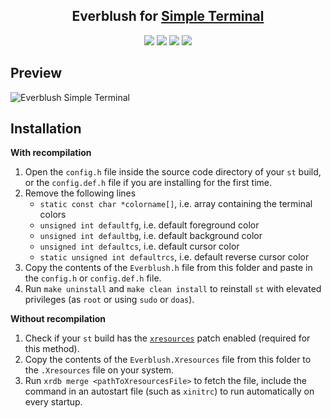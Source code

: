 <h2 align="center">Everblush for <a href="https://st.suckless.org/">Simple Terminal</a></h2>

<p align="center">
    <a href="https://github.com/Everblush/terminal-emulators/stars"><img src="https://img.shields.io/github/stars/Everblush/terminal-emulators?color=e57474&labelColor=1e2528&style=for-the-badge"></a>
    <a href="https://github.com/Everblush/terminal-emulators/issues"><img src="https://img.shields.io/github/issues/Everblush/terminal-emulators?color=67b0e8&labelColor=1e2528&style=for-the-badge"></a>
    <a href="https://github.com/Everblush/terminal-emulators/blob/main/LICENSE"><img src="https://img.shields.io/static/v1?label=license&message=MIT&color=8ccf7e&labelColor=1e2528&style=for-the-badge"></a>
    <a href="https://github.com/Everblush/terminal-emulators/network/members"><img src="https://img.shields.io/github/forks/Everblush/terminal-emulators?color=e5c76b&labelColor=1e2528&style=for-the-badge"></a>
</p>

## Preview

![Everblush Simple Terminal]()

## Installation

**With recompilation**

1. Open the `config.h` file inside the source code directory of your `st` build, or the `config.def.h` file if you are installing for the first time.
2. Remove the following lines
    - `static const char *colorname[]`, i.e. array containing the terminal colors
    - `unsigned int defaultfg`, i.e. default foreground color
    - `unsigned int defaultbg`, i.e. default background color
    - `unsigned int defaultcs`, i.e. default cursor color
    - `static unsigned int defaultrcs`, i.e. default reverse cursor color
3. Copy the contents of the `Everblush.h` file from this folder and paste in the `config.h` or `config.def.h` file.
4. Run `make uninstall` and `make clean install` to reinstall `st` with elevated privileges (as `root` or using `sudo` or `doas`).

**Without recompilation**

1. Check if your `st` build has the [`xresources`](https://st.suckless.org/patches/xresources/) patch enabled (required for this method).
2. Copy the contents of the `Everblush.Xresources` file from this folder to the `.Xresources` file on your system.
3. Run `xrdb merge <pathToXresourcesFile>` to fetch the file, include the command in an autostart file (such as `xinitrc`) to run automatically on every startup.
